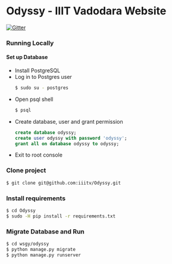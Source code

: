 # Odyssy - IIIT Vadodara Website

[![Gitter](https://badges.gitter.im/iiitv/Odyssy.svg)](https://gitter.im/iiitv/Odyssy?utm_source=badge&utm_medium=badge&utm_campaign=pr-badge)

### Running Locally

#### Set up Database

* Install PostgreSQL
* Log in to Postgres user
    ```sh
    $ sudo su - postgres
    ```
* Open psql shell
    ```sh
    $ psql
    ```
* Create database, user and grant permission
    ```sql
    create database odyssy;
    create user odyssy with password 'odyssy';
    grant all on database odyssy to odyssy;
    ```
* Exit to root console

### Clone project
```sh
$ git clone git@github.com:iiitv/Odyssy.git
```

### Install requirements
```sh
$ cd Odyssy
$ sudo -H pip install -r requirements.txt
```

### Migrate Database and Run
```sh
$ cd wsgy/odyssy
$ python manage.py migrate
$ python manage.py runserver
```
